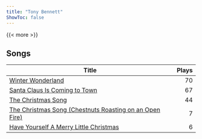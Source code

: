 ```yaml
---
title: "Tony Bennett"
ShowToc: false
---
```


{{< more >}}

## Songs
Title | Plays 
----- | -----: 
[Winter Wonderland](/songs/winter-wonderland) | 70
[Santa Claus Is Coming to Town](/songs/santa-claus-is-coming-to-town) | 67
[The Christmas Song](/songs/the-christmas-song) | 44
[The Christmas Song (Chestnuts Roasting on an Open Fire)](/songs/the-christmas-song-chestnuts-roasting-on-an-open-fire) | 7
[Have Yourself A Merry Little Christmas](/songs/have-yourself-a-merry-little-christmas) | 6

